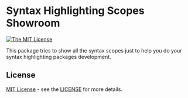 # Syntax Highlighting Scopes Showroom

[![The MIT License](https://img.shields.io/badge/license-MIT-orange.svg)](http://opensource.org/licenses/MIT)

This package tries to show all the syntax scopes just to help you do your
syntax highlighting packages development.

## License

[MIT License](MIT)   - see the [LICENSE][LICENSE.md] for more details.

[MIT]: <https://opensource.org/licenses/MIT>
[LICENSE.md]: <https://github.com/baleyko/vscode-b-syntax-highlighting/blob/master/LICENSE.md>
